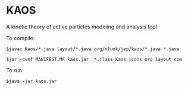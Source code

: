 # KAOS
A kinetic theory of active particles modeling and analysis tool

To compile:

    $javac Kaos/*.java layout/*.java org/nfunk/jep/kaos/*.java *.java

    $jar -cvmf MANIFEST.MF kaos.jar  *.class Kaos icons org layout com
 
To run:

    $java -jar kaos.jar
